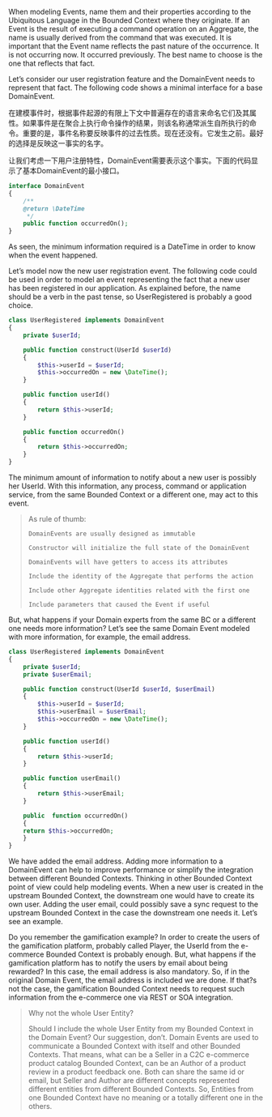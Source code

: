 When modeling Events, name them and their properties according to the Ubiquitous Language in the Bounded Context where they originate. If an Event is the result of executing a command operation on an Aggregate, the name is usually derived from the command that was executed. It is important that the Event name reflects the past nature of the occurrence. It is not occurring now. It occurred previously. The best name to choose is the one that reflects that fact.

Let’s consider our user registration feature and the DomainEvent needs to represent that fact. The following code shows a minimal interface for a base DomainEvent.

在建模事件时，根据事件起源的有限上下文中普遍存在的语言来命名它们及其属性。如果事件是在聚合上执行命令操作的结果，则该名称通常派生自所执行的命令。重要的是，事件名称要反映事件的过去性质。现在还没有。它发生之前。最好的选择是反映这一事实的名字。



让我们考虑一下用户注册特性，DomainEvent需要表示这个事实。下面的代码显示了基本DomainEvent的最小接口。

```php
interface DomainEvent
{
    /**
    @return \DateTime
     */
    public function occurredOn();
}
```

As seen, the minimum information required is a DateTime in order to know when the event happened.

Let’s model now the new user registration event. The following code could be used in order to model an event representing the fact that a new user has been registered in our application. As explained before, the name should be a verb in the past tense, so UserRegistered is probably a good choice.

```php
class UserRegistered implements DomainEvent
{
    private $userId;

    public function construct(UserId $userId)
    {
        $this->userId = $userId;
        $this->occurredOn = new \DateTime();
    }

    public function userId()
    {
        return $this->userId;
    }

    public function occurredOn()
    {
        return $this->occurredOn;
    }
}
```

The minimum amount of information to notify about a new user is possibly her UserId. With this information, any process, command or application service, from the same Bounded Context or a different one, may act to this event.

> As rule of thumb:
>
> ```
> DomainEvents are usually designed as immutable
>
> Constructor will initialize the full state of the DomainEvent
>
> DomainEvents will have getters to access its attributes
>
> Include the identity of the Aggregate that performs the action
>
> Include other Aggregate identities related with the first one
>
> Include parameters that caused the Event if useful
> ```

But, what happens if your Domain experts from the same BC or a different one needs more information? Let’s see the same Domain Event modeled with more information, for example, the email address.

```php
class UserRegistered implements DomainEvent
{
    private $userId;
    private $userEmail;

    public function construct(UserId $userId, $userEmail)
    {
        $this->userId = $userId;
        $this->userEmail = $userEmail;
        $this->occurredOn = new \DateTime();
    }

    public function userId()
    {
        return $this->userId;
    }

    public function userEmail()
    {
        return $this->userEmail;
    }

    public  function occurredOn()
    {
    return $this->occurredOn;
    }
}
```

We have added the email address. Adding more information to a DomainEvent can help to improve performance or simplify the integration between different Bounded Contexts. Thinking in other Bounded Context point of view could help modeling events. When a new user is created in the upstream Bounded Context, the downstream one would have to create its own user. Adding the user email, could possibly save a sync request to the upstream Bounded Context in the case the downstream one needs it. Let’s see an example.

Do you remember the gamification example? In order to create the users of the gamification platform, probably called Player, the UserId from the e-commerce Bounded Context is probably enough. But, what happens if the gamification platform has to notify the users by email about being rewarded? In this case, the email address is also mandatory. So, if in the original Domain Event, the email address is included we are done. If that?s not the case, the gamification Bounded Context needs to request such information from the e-commerce one via REST or SOA integration.

> Why not the whole User Entity?
>
> Should I include the whole User Entity from my Bounded Context in the Domain Event? Our suggestion, don’t. Domain Events are used to communicate a Bounded Context with itself and other Bounded Contexts. That means, what can be a Seller in a C2C e-commerce product catalog Bounded Context, can be an Author of a product review in a product feedback one. Both can share the same id or email, but Seller and Author are different concepts represented different entities from different Bounded Contexts. So, Entities from one Bounded Context have no meaning or a totally different one in the others.




